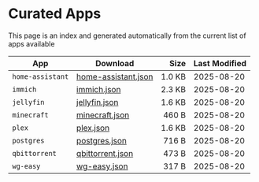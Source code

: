 # Curated Apps

This page is an index and generated automatically from the current list of apps available

<!-- curated:index:start -->
| App              | Download                                                    |   Size | Last Modified |
| ---------------- | ----------------------------------------------------------- | -----: | ------------- |
| `home-assistant` | [home-assistant.json](/install-scripts/home-assistant.json) | 1.0 KB | 2025-08-20    |
| `immich`         | [immich.json](/install-scripts/immich.json)                 | 2.3 KB | 2025-08-20    |
| `jellyfin`       | [jellyfin.json](/install-scripts/jellyfin.json)             | 1.6 KB | 2025-08-20    |
| `minecraft`      | [minecraft.json](/install-scripts/minecraft.json)           |  460 B | 2025-08-20    |
| `plex`           | [plex.json](/install-scripts/plex.json)                     | 1.6 KB | 2025-08-20    |
| `postgres`       | [postgres.json](/install-scripts/postgres.json)             |  716 B | 2025-08-20    |
| `qbittorrent`    | [qbittorrent.json](/install-scripts/qbittorrent.json)       |  473 B | 2025-08-20    |
| `wg-easy`        | [wg-easy.json](/install-scripts/wg-easy.json)               |  317 B | 2025-08-20    |
<!-- curated:index:end -->


